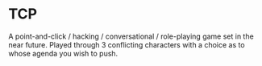 TCP
===

A point-and-click / hacking / conversational / role-playing game set in the near future. Played through 3 conflicting characters with a choice as to whose agenda you wish to push.